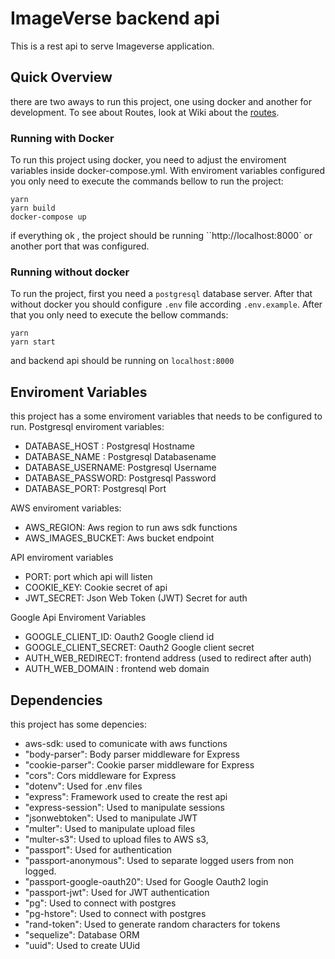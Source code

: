# ImageVerse backend api

This is a rest api to serve Imageverse application.

## Quick Overview
there are two aways to run this project, one using docker and another for development. To see about Routes, look at Wiki about the [routes](https://github.com/mandoju/ImageVerse-backend-api/wiki/Routes).

### Running with Docker
 To run this project using docker, you need to adjust the enviroment variables inside docker-compose.yml. With enviroment variables configured you only need to execute the commands bellow to run the project:
 ```
 yarn
 yarn build
 docker-compose up
 ```
 if everything ok , the project should be running ``http://localhost:8000` or another port that was configured.

### Running without docker
 To run the project, first you need a ``postgresql`` database server. After that without docker you should configure ``.env`` file according ``.env.example``. After that you only need to execute the bellow commands:
 ```
 yarn
 yarn start
 ```
 and backend api should be running on ``localhost:8000``

## Enviroment Variables

 this project has a some enviroment variables that needs to be configured to run.
 Postgresql enviroment variables:
  - DATABASE_HOST : Postgresql Hostname
  - DATABASE_NAME : Postgresql Databasename
  - DATABASE_USERNAME: Postgresql Username
  - DATABASE_PASSWORD: Postgresql Password
  - DATABASE_PORT: Postgresql Port
 
 AWS enviroment variables:
  - AWS_REGION: Aws region to run aws sdk functions
  - AWS_IMAGES_BUCKET: Aws bucket endpoint

 API enviroment variables 
  - PORT: port which api will listen
  - COOKIE_KEY: Cookie secret of api
  - JWT_SECRET: Json Web Token (JWT) Secret for auth

  Google Api Enviroment Variables
  - GOOGLE_CLIENT_ID: Oauth2 Google cliend id
  - GOOGLE_CLIENT_SECRET: Oauth2 Google client secret
  - AUTH_WEB_REDIRECT: frontend address (used to redirect after auth)
  - AUTH_WEB_DOMAIN : frontend web domain

## Dependencies
 this project has some depencies: 
  - aws-sdk: used to comunicate with aws functions
  - "body-parser": Body parser middleware for Express
  - "cookie-parser": Cookie parser middleware for Express
  - "cors": Cors middleware for Express
  - "dotenv": Used for .env files
  - "express": Framework used to create the rest api
  - "express-session": Used to manipulate sessions
  - "jsonwebtoken":  Used to manipulate JWT
  - "multer": Used to manipulate upload files
  - "multer-s3": Used to upload files to AWS s3,
  - "passport": Used for authentication
  - "passport-anonymous": Used to separate logged users from non logged.
  - "passport-google-oauth20": Used for Google Oauth2 login
  - "passport-jwt": Used for JWT authentication
  - "pg": Used to connect with postgres
  - "pg-hstore": Used to connect with postgres
  - "rand-token": Used to generate random characters for tokens
  -  "sequelize": Database ORM
  -  "uuid": Used to create UUid